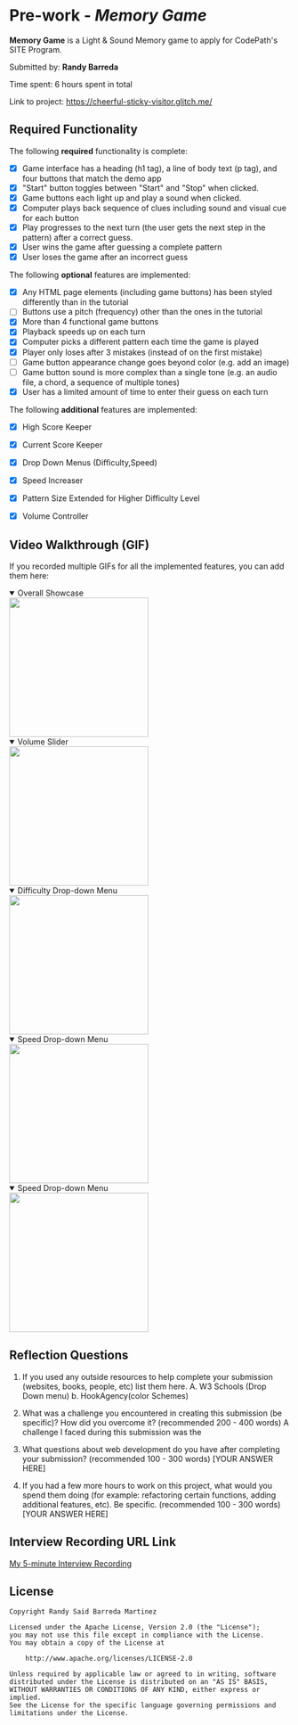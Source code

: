 # Pre-work - *Memory Game*

**Memory Game** is a Light & Sound Memory game to apply for CodePath's SITE Program. 

Submitted by: **Randy Barreda**

Time spent: 6 hours spent in total

Link to project:  https://cheerful-sticky-visitor.glitch.me/

## Required Functionality

The following **required** functionality is complete:

* [x] Game interface has a heading (h1 tag), a line of body text (p tag), and four buttons that match the demo app
* [x] "Start" button toggles between "Start" and "Stop" when clicked. 
* [x] Game buttons each light up and play a sound when clicked. 
* [x] Computer plays back sequence of clues including sound and visual cue for each button
* [x] Play progresses to the next turn (the user gets the next step in the pattern) after a correct guess. 
* [x] User wins the game after guessing a complete pattern
* [x] User loses the game after an incorrect guess

The following **optional** features are implemented:

* [x] Any HTML page elements (including game buttons) has been styled differently than in the tutorial
* [ ] Buttons use a pitch (frequency) other than the ones in the tutorial
* [x] More than 4 functional game buttons
* [x] Playback speeds up on each turn
* [x] Computer picks a different pattern each time the game is played
* [x] Player only loses after 3 mistakes (instead of on the first mistake)
* [ ] Game button appearance change goes beyond color (e.g. add an image)
* [ ] Game button sound is more complex than a single tone (e.g. an audio file, a chord, a sequence of multiple tones)
* [x] User has a limited amount of time to enter their guess on each turn

The following **additional** features are implemented:

- [x] High Score Keeper
- [x] Current Score Keeper
- [x] Drop Down Menus (Difficulty,Speed)
- [x] Speed Increaser
- [x] Pattern Size Extended for Higher Difficulty Level
- [x] Volume Controller 


## Video Walkthrough (GIF)

If you recorded multiple GIFs for all the implemented features, you can add them here:
<details open>
<summary>Overall Showcase</summary>
   <img src="http://g.recordit.co/8lE5Uq6oOF.gif"width=250>
<br>
</details>

<details open>
<summary> Volume Slider</summary>
<img src="http://g.recordit.co/2dk1uc2DQb.gif"width=250>
   <br>
</details>

<details open>
<summary>Difficulty Drop-down Menu</summary>
 <img src="http://g.recordit.co/TGeWp5M0k0.gif"width=250>
   <br>
   
</details>
<details open>
<summary>Speed Drop-down Menu</summary>
 <img src="http://g.recordit.co/1Q6oEZvGUL.gif"width=250>
   <br>
   
</details>
<details open>
<summary>Speed Drop-down Menu</summary>
 <img src="http://g.recordit.co/921vNbI4sO.gif"width=250>
   <br>

## Reflection Questions
1. If you used any outside resources to help complete your submission (websites, books, people, etc) list them here. 
    A. W3 Schools (Drop Down menu)
    b. HookAgency(color Schemes)

2. What was a challenge you encountered in creating this submission (be specific)? How did you overcome it? (recommended 200 - 400 words) 
   A challenge I faced during this submission was the 

3. What questions about web development do you have after completing your submission? (recommended 100 - 300 words) 
[YOUR ANSWER HERE]

4. If you had a few more hours to work on this project, what would you spend them doing (for example: refactoring certain functions, adding additional features, etc). Be specific. (recommended 100 - 300 words) 
[YOUR ANSWER HERE]



## Interview Recording URL Link

[My 5-minute Interview Recording](your-link-here)


## License

    Copyright Randy Said Barreda Martinez

    Licensed under the Apache License, Version 2.0 (the "License");
    you may not use this file except in compliance with the License.
    You may obtain a copy of the License at

        http://www.apache.org/licenses/LICENSE-2.0

    Unless required by applicable law or agreed to in writing, software
    distributed under the License is distributed on an "AS IS" BASIS,
    WITHOUT WARRANTIES OR CONDITIONS OF ANY KIND, either express or implied.
    See the License for the specific language governing permissions and
    limitations under the License.
